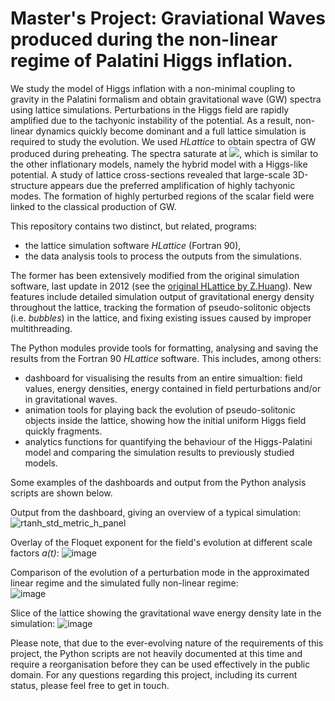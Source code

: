 # Master's Project: Graviational Waves produced during the non-linear regime of Palatini Higgs inflation.

We study the model of Higgs inflation with a non-minimal coupling to gravity in the Palatini formalism and obtain gravitational wave (GW) spectra using lattice simulations. Perturbations in the Higgs field are rapidly amplified due to the tachyonic instability of the potential. As a result, non-linear dynamics quickly become dominant and a full lattice simulation is required to study the evolution. We used _HLattice_ to obtain spectra of GW produced during preheating. The spectra saturate at <img src="https://render.githubusercontent.com/render/math?math=\Omega_\textrm{gw}H^2_{100}\sim10^{-11}">, which is similar to the other inflationary models, namely the hybrid model with a Higgs-like potential. A study of lattice cross-sections revealed that large-scale 3D-structure appears due the preferred amplification of highly tachyonic modes. The formation of highly perturbed regions of the scalar field were linked to the classical production of GW.

This repository contains two distinct, but related, programs:
- the lattice simulation software _HLattice_ (Fortran 90),
- the data analysis tools to process the outputs from the simulations.

The former has been extensively modified from the original simulation software, last update in 2012 (see the [original HLattice by Z.Huang](https://www.cita.utoronto.ca/~zqhuang/hlat/)).
New features include detailed simulation output of gravitational energy density throughout the lattice, tracking the formation of pseudo-solitonic objects (i.e. _bubbles_) in the lattice, and fixing existing issues caused by improper multithreading. 

The Python modules provide tools for formatting, analysing and saving the results from the Fortran 90 _HLattice_ software. This includes, among others:
- dashboard for visualising the results from an entire simualtion: field values, energy densities, energy contained in field perturbations and/or in gravitational waves.
- animation tools for playing back the evolution of pseudo-solitonic objects inside the lattice, showing how the initial uniform Higgs field quickly fragments.
- analytics functions for quantifying the behaviour of the Higgs-Palatini model and comparing the simulation results to previously studied models.

Some examples of the dashboards and output from the Python analysis scripts are shown below.

Output from the dashboard, giving an overview of a typical simulation:
![rtanh_std_metric_h_panel](https://user-images.githubusercontent.com/33159939/129893982-10fe5b5c-48aa-4663-893a-a4a783df81be.png)

Overlay of the Floquet exponent for the field's evolution at different scale factors _a(t)_:
![image](https://user-images.githubusercontent.com/33159939/129894952-90ee34e8-3d7d-4e45-995f-4a76f504a95e.png)

Comparison of the evolution of a perturbation mode in the approximated linear regime and the simulated fully non-linear regime:  
![image](https://user-images.githubusercontent.com/33159939/129895057-9d883d32-ba6c-4b71-a79e-0cc364ac62a7.png)

Slice of the lattice showing the gravitational wave energy density late in the simulation:
![image](https://user-images.githubusercontent.com/33159939/129895208-75888da8-2c81-489b-87c2-520d457342a3.png)


Please note, that due to the ever-evolving nature of the requirements of this project, the Python scripts are not heavily documented at this time and require a reorganisation before they can be used effectively in the public domain. For any questions regarding this project, including its current status, please feel free to get in touch. 
